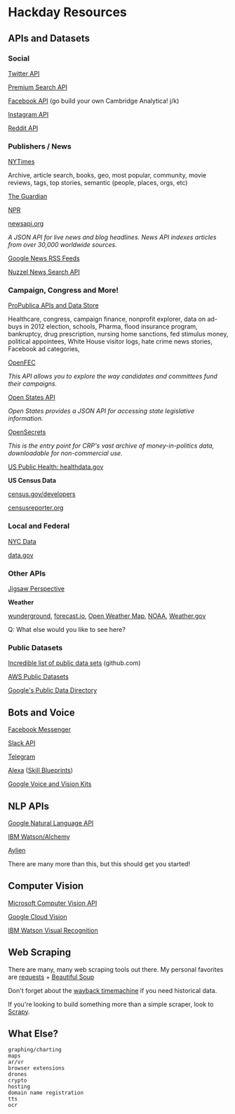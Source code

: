 # Hackday Resources

## APIs and Datasets

### Social
[Twitter API](https://developer.twitter.com/en/docs)

[Premium Search API](https://developer.twitter.com/en/docs/tweets/search/api-reference/premium-search)

[Facebook API](https://developers.facebook.com/) (go build your own Cambridge Analytica! j/k)

[Instagram API](https://www.instagram.com/developer/)

[Reddit API](https://www.reddit.com/dev/api/)


### Publishers / News

[NYTimes](https://developer.nytimes.com/)

Archive, article search, books, geo, most popular, community, movie reviews, tags, top stories, semantic (people, places, orgs, etc)

[The Guardian](http://open-platform.theguardian.com/)

[NPR](https://www.npr.org/api/index)

[newsapi.org](https://newsapi.org/)

_A JSON API for live news and blog headlines. News API indexes articles from over 30,000 worldwide sources._

[Google News RSS Feeds](https://support.google.com/news/answer/59255?hl=en)

[Nuzzel News Search API](https://developers.nuzzel.com/apidoc#News_Search_API)

### Campaign, Congress and More!

[ProPublica APIs and Data Store](https://www.propublica.org/datastore/apis)

Healthcare, congress, campaign finance, nonprofit explorer, data on ad-buys in 2012 election, schools, Pharma, flood insurance program, bankruptcy, drug prescription, nursing home sanctions, fed stimulus money, political appointees, White House visitor logs, hate crime news stories, Facebook ad categories, 

[OpenFEC](https://api.open.fec.gov/developers/)

_This API allows you to explore the way candidates and committees fund their campaigns._

[Open States API](http://docs.openstates.org/en/latest/api/)

_Open States provides a JSON API for accessing state legislative information._

[OpenSecrets](https://www.opensecrets.org/open-data)

_This is the entry point for CRP's vast archive of money-in-politics data, downloadable for non-commercial use._

[US Public Health: healthdata.gov](http://www.healthdata.gov/)


**US Census Data** 

[census.gov/developers](http://www.census.gov/developers/) 

[censusreporter.org](https://censusreporter.org/)

### Local and Federal

[NYC Data](https://data.cityofnewyork.us/)

[data.gov](https://www.data.gov/)


### Other APIs

[Jigsaw Perspective](https://www.perspectiveapi.com/#/)

**Weather**

[wunderground](http://www.wunderground.com/weather/api/), [forecast.io](https://developer.forecast.io/), [Open Weather Map](https://openweathermap.org/api), [NOAA](https://www.ncdc.noaa.gov/cdo-web/webservices/v2), [Weather.gov](https://forecast-v3.weather.gov/documentation?redirect=legacy)

Q: What else would you like to see here?

### Public Datasets

[Incredible list of public data sets](https://github.com/awesomedata/awesome-public-datasets) (github.com)

[AWS Public Datasets](https://registry.opendata.aws/)

[Google's Public Data Directory](http://www.google.com/publicdata/directory)


## Bots and Voice

[Facebook Messenger](https://developers.facebook.com/docs/messenger-platform)

[Slack API](https://api.slack.com/)

[Telegram](https://core.telegram.org/)

[Alexa](https://developer.amazon.com/alexa) ([Skill Blueprints](https://blueprints.amazon.com/))

[Google Voice and Vision Kits](https://aiyprojects.withgoogle.com/)


## NLP APIs

[Google Natural Language API](https://cloud.google.com/natural-language/)

[IBM Watson/Alchemy](https://www.ibm.com/watson/services/natural-language-understanding/)

[Aylien](https://aylien.com/)

There are many more than this, but this should get you started!

## Computer Vision

[Microsoft Computer Vision API](https://azure.microsoft.com/en-us/services/cognitive-services/computer-vision/)

[Google Cloud Vision](https://cloud.google.com/vision/)

[IBM Watson Visual Recognition](https://www.ibm.com/watson/services/visual-recognition/)

## Web Scraping

There are many, many web scraping tools out there. My personal favorites are [requests](http://docs.python-requests.org/en/master/) + [Beautiful Soup](https://www.crummy.com/software/BeautifulSoup/)

Don't forget about the [wayback timemachine](wayback.org/timemachine) if you need historical data.    

If you're looking to build something more than a simple scraper, look to [Scrapy](https://scrapy.org/).


## What Else?

```
graphing/charting
maps
ar/vr
browser extensions
drones
crypto
hosting
domain name registration
tts
ocr
```
